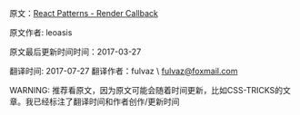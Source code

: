 原文：[React Patterns - Render Callback](https://leoasis.github.io/posts/2017/03/27/react-patterns-render-callback)

原文作者: leoasis

原文最后更新时间时间：2017-03-27

翻译时间: 2017-07-27
翻译作者：fulvaz \ fulvaz@foxmail.com

WARNING: 推荐看原文，因为原文可能会随着时间更新，比如CSS-TRICKS的文章。我已经标注了翻译时间和作者创作/更新时间
